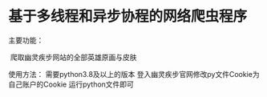 # 基于多线程和异步协程的网络爬虫程序

主要功能：

​	爬取幽灵疾步网站的全部英雄原画与皮肤

使用方法：
    需要python3.8及以上的版本
    登入幽灵疾步官网修改py文件Cookie为自己账户的Cookie
    运行python文件即可
